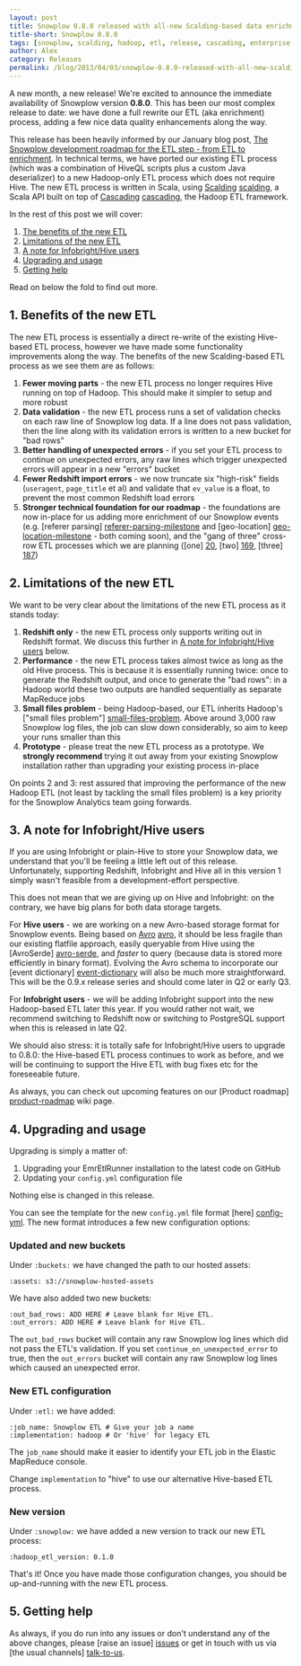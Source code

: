 ```yaml
---
layout: post
title: Snowplow 0.8.0 released with all-new Scalding-based data enrichment
title-short: Snowplow 0.8.0
tags: [snowplow, scalding, hadoop, etl, release, cascading, enterprise data pipeline]
author: Alex
category: Releases
permalink: /blog/2013/04/03/snowplow-0.8.0-released-with-all-new-scalding-based-data-enrichment
---
```


A new month, a new release! We're excited to announce the immediate availability of Snowplow version **0.8.0**. This has been our most complex release to date: we have done a full rewrite our ETL (aka enrichment) process, adding a few nice data quality enhancements along the way.

This release has been heavily informed by our January blog post, [The Snowplow development roadmap for the ETL step - from ETL to enrichment](/blog/2013/01/09/from-etl-to-enrichment/#scalding). In technical terms, we have ported our existing ETL process (which was a combination of HiveQL scripts plus a custom Java deserializer) to a new Hadoop-only ETL process which does not require Hive. The new ETL process is written in Scala, using [Scalding] [scalding], a Scala API built on top of [Cascading] [cascading], the Hadoop ETL framework.

In the rest of this post we will cover:

1. [The benefits of the new ETL](/blog/2013/04/03/snowplow-0.8.0-released-with-all-new-scalding-based-data-enrichment/#benefits)
2. [Limitations of the new ETL](/blog/2013/04/03/snowplow-0.8.0-released-with-all-new-scalding-based-data-enrichment/#limitations)
3. [A note for Infobright/Hive users](/blog/2013/04/03/snowplow-0.8.0-released-with-all-new-scalding-based-data-enrichment/#infobright-hive-note)
4. [Upgrading and usage](/blog/2013/04/03/snowplow-0.8.0-released-with-all-new-scalding-based-data-enrichment/#upgrading-usage)
5. [Getting help](/blog/2013/04/03/snowplow-0.8.0-released-with-all-new-scalding-based-data-enrichment/#help)

Read on below the fold to find out more.

<!--more-->

<h2><a name="benefits">1. Benefits of the new ETL</a></h2>

The new ETL process is essentially a direct re-write of the existing Hive-based ETL process, however we have made some functionality improvements along the way. The benefits of the new Scalding-based ETL process as we see them are as follows:

1. **Fewer moving parts** - the new ETL process no longer requires Hive running on top of Hadoop. This should make it simpler to setup and more robust
2. **Data validation** - the new ETL process runs a set of validation checks on each raw line of Snowplow log data. If a line does not pass validation, then the line along with its validation errors is written to a new bucket for "bad rows"
3. **Better handling of unexpected errors** - if you set your ETL process to continue on unexpected errors, any raw lines which trigger unexpected errors will appear in a new "errors" bucket
4. **Fewer Redshift import errors** - we now truncate six "high-risk" fields (`useragent`, `page_title` et al) and validate that `ev_value` is a float, to prevent the most common Redshift load errors
5. **Stronger technical foundation for our roadmap** - the foundations are now in-place for us adding more enrichment of our Snowplow events (e.g. [referer parsing] [referer-parsing-milestone] and [geo-location] [geo-location-milestone] - both coming soon), and the "gang of three" cross-row ETL processes which we are planning ([one] [20], [two] [169], [three] [187])

<h2><a name="limitations">2. Limitations of the new ETL</a></h2>

We want to be very clear about the limitations of the new ETL process as it stands today:

1. **Redshift only** - the new ETL process only supports writing out in Redshift format. We discuss this further in [A note for Infobright/Hive users](#infobright-hive-note) below.
2. **Performance** - the new ETL process takes almost twice as long as the old Hive process. This is because it is essentially running twice: once to generate the Redshift output, and once to generate the "bad rows": in a Hadoop world these two outputs are handled sequentially as separate MapReduce jobs
3. **Small files problem** - being Hadoop-based, our ETL inherits Hadoop's ["small files problem"] [small-files-problem]. Above around 3,000 raw Snowplow log files, the job can slow down considerably, so aim to keep your runs smaller than this
4. **Prototype** - please treat the new ETL process as a prototype. We **strongly recommend** trying it out away from your existing Snowplow installation rather than upgrading your existing process in-place

On points 2 and 3: rest assured that improving the performance of the new Hadoop ETL (not least by tackling the small files problem) is a key priority for the Snowplow Analytics team going forwards.

<h2><a name="upgrading-usage">3. A note for Infobright/Hive users</a></h2>

If you are using Infobright or plain-Hive to store your Snowplow data, we understand that you'll be feeling a little left out of this release. Unfortunately, supporting Redshift, Infobright and Hive all in this version 1 simply wasn't feasible from a development-effort perspective.

This does not mean that we are giving up on Hive and Infobright: on the contrary, we have big plans for both data storage targets.

For **Hive users** - we are working on a new Avro-based storage format for Snowplow events. Being based on [Avro] [avro], it should be less fragile than our existing flatfile approach, easily queryable from Hive using the [AvroSerde] [avro-serde], and _faster_ to query (because data is stored more efficiently in binary format). Evolving the Avro schema to incorporate our [event dictionary] [event-dictionary] will also be much more straightforward. This will be the 0.9.x release series and should come later in Q2 or early Q3.

For **Infobright users** - we will be adding Infobright support into the new Hadoop-based ETL later this year. If you would rather not wait, we recommend switching to Redshift now or switching to PostgreSQL support when this is released in late Q2.

We should also stress: it is totally safe for Infobright/Hive users to upgrade to 0.8.0: the Hive-based ETL process continues to work as before, and we will be continuing to support the Hive ETL with bug fixes etc for the foreseeable future.

As always, you can check out upcoming features on our [Product roadmap] [product-roadmap] wiki page.

<h2><a name="limitations">4. Upgrading and usage</a></h2>

Upgrading is simply a matter of:

1. Upgrading your EmrEtlRunner installation to the latest code on GitHub
2. Updating your `config.yml` configuration file

Nothing else is changed in this release.

You can see the template for the new `config.yml` file format [here] [config-yml]. The new format introduces a few new configuration options:

### Updated and new buckets

Under `:buckets:` we have changed the path to our hosted assets:

    :assets: s3://snowplow-hosted-assets

We have also added two new buckets:

    :out_bad_rows: ADD HERE # Leave blank for Hive ETL.
    :out_errors: ADD HERE # Leave blank for Hive ETL.

The `out_bad_rows` bucket will contain any raw Snowplow log lines which did not pass the ETL's validation. If you set `continue_on_unexpected_error` to true, then the `out_errors` bucket will contain any raw Snowplow log lines which caused an unexpected error.

### New ETL configuration

Under `:etl:` we have added:

    :job_name: Snowplow ETL # Give your job a name
    :implementation: hadoop # Or 'hive' for legacy ETL

The `job_name` should make it easier to identify your ETL job in the Elastic MapReduce console.

Change `implementation` to "hive" to use our alternative Hive-based ETL process.

### New version

Under `:snowplow:` we have added a new version to track our new ETL process:

    :hadoop_etl_version: 0.1.0

That's it! Once you have made those configuration changes, you should be up-and-running with the new ETL process.

<h2><a name="help">5. Getting help</a></h2>

As always, if you do run into any issues or don't understand any of the above changes, please [raise an issue] [issues] or get in touch with us via [the usual channels] [talk-to-us].

[scalding]: https://github.com/twitter/scalding
[cascading]: http://www.cascading.org

[referer-parsing-milestone]: https://github.com/snowplow/snowplow/issues?milestone=16&state=open
[geo-location-milestone]: https://github.com/snowplow/snowplow/issues?milestone=17&state=open
[20]: https://github.com/snowplow/snowplow/issues/20
[169]: https://github.com/snowplow/snowplow/issues/169
[187]: https://github.com/snowplow/snowplow/issues/187

[small-files-problem]: http://amilaparanawithana.blogspot.co.uk/2012/06/small-file-problem-in-hadoop.html

[avro]: http://avro.apache.org/
[avro-serde]: https://cwiki.apache.org/Hive/avroserde-working-with-avro-from-hive.html

[product-roadmap]: https://github.com/snowplow/snowplow/wiki/Product-roadmap

[config-yml]: https://github.com/snowplow/snowplow/blob/master/3-etl/emr-etl-runner/config/config.yml

[issues]: https://github.com/snowplow/snowplow/issues
[talk-to-us]: https://github.com/snowplow/snowplow/wiki/Talk-to-us
[event-dictionary]: /blog/2013/02/04/help-us-build-out-the-snowplow-event-model/
